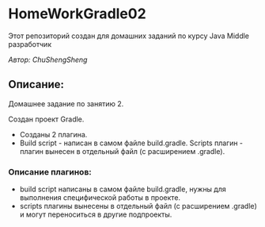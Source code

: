 # HomeWorkGradle02

Этот репозиторий создан для домашних заданий по курсу Java Middle разработчик

*Автор: ChuShengSheng*

## Описание:
Домашнее задание по занятию 2. 

Создан проект Gradle. 

* Созданы 2 плагина. 
* Build script - написан в самом файле build.gradle. Scripts плагин - плагин вынесен в отдельный файл (с расширением .gradle).

### Описание плагинов:

* build script написаны в самом файле build.gradle, нужны для выполнения специфической работы в проекте.
* scripts плагины вынесены в отдельный файл (с расширением .gradle) и могут переноситься в другие подпроекты.
